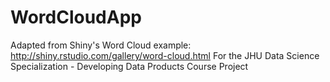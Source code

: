 # WordCloudApp

Adapted from Shiny's Word Cloud example: http://shiny.rstudio.com/gallery/word-cloud.html
For the JHU Data Science Specialization - Developing Data Products Course Project
